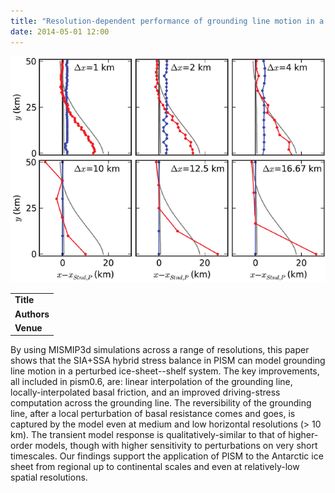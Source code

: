 ```yaml
---
title: "Resolution-dependent performance of grounding line motion in a shallow model compared with a full-Stokes model according to the MISMIP3d intercomparison"
date: 2014-05-01 12:00
---
```


![](/img/applications/feldmanetal2014-again.png)


||
|-
| **Title** | [Resolution-dependent performance of grounding line motion in a shallow model compared with a full-Stokes model according to the MISMIP3d intercomparison](http://www.igsoc.org/journal/60/220/j13J093.html) |
| **Authors** | [J. Feldmann](http://www.pik-potsdam.de/~johfeld/), T. Albrecht, C. Khroulev, F. Pattyn, and A. Levermann |
| **Venue** | [J. Glaciol.](http://www.igsoc.org/journal/) |

By using MISMIP3d simulations across a range of resolutions, this paper shows that the SIA+SSA hybrid stress balance in PISM can model grounding line motion in a perturbed ice-sheet--shelf system. The key improvements, all included in pism0.6, are: linear interpolation of the grounding line, locally-interpolated basal friction, and an improved driving-stress computation across the grounding line. The reversibility of the grounding line, after a local perturbation of basal resistance comes and goes, is captured by the model even at medium and low horizontal resolutions (\> 10 km). The transient model response is qualitatively-similar to that of higher-order models, though with higher sensitivity to perturbations on very short timescales. Our findings support the application of PISM to the Antarctic ice sheet from regional up to continental scales and even at relatively-low spatial resolutions.

